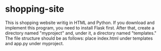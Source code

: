 # shopping-site
This is shopping website writig in HTML and Python.
If you download and implement this program, you need to install Flask first. After that, create a directory named "myproject" and, under it, a directory named "templates." The file structure should be as follows: place index.html under templates and app.py under myproject.
